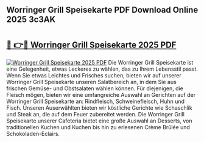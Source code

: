 ## Worringer Grill Speisekarte PDF Download Online 2025 3c3AK

# <h2><a href="http://gc8gve.nevu.top/?p=Worringer+Grill+Speisekarte">🔗 👉🔴 Worringer Grill Speisekarte 2025 PDF</a></h2>

[![Worringer Grill Speisekarte 2025 PDF](https://i.imgur.com/dBaPXMq.png)](http://gc8gve.nevu.top/?p=Worringer+Grill+Speisekarte)
Die Worringer Grill Speisekarte ist eine Gelegenheit, etwas Leckeres zu wählen, das zu Ihrem Lebensstil passt. Wenn Sie etwas Leichtes und Frisches suchen, bieten wir auf unserer Worringer Grill Speisekarte unseren Salatbereich an, in dem Sie aus frischen Gemüse- und Obstsalaten wählen können. Für diejenigen, die Fleisch mögen, bieten wir eine umfangreiche Auswahl an Gerichten auf der Worringer Grill Speisekarte an: Rindfleisch, Schweinefleisch, Huhn und Fisch. Unseren Auserwählten bieten wir köstliche Gerichte wie Schaschlik und Steak an, die auf dem Feuer zubereitet werden. Die Worringer Grill Speisekarte unserer Cafeteria bietet eine große Auswahl an Desserts, von traditionellen Kuchen und Kuchen bis hin zu erlesenen Crème Brûlée und Schokoladen-Eclairs.
